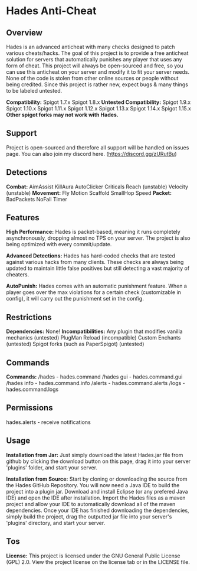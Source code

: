 # Hades Anti-Cheat

## Overview
Hades is an advanced anticheat with many checks designed to patch various cheats/hacks. The goal of this project is to provide a free anticheat solution for servers that automatically punishes any player that uses any form of cheat. This project will always be open-sourced and free, so you can use this anticheat on your server and modify it to fit your server needs. None of the code is stolen from other online sources or people without being credited. Since this project is rather new, expect bugs & many things to be labeled untested.

**Compatibility:**
Spigot 1.7.x
Spigot 1.8.x
**Untested Compatibility:**
Spigot 1.9.x
Spigot 1.10.x
Spigot 1.11.x
Spigot 1.12.x
Spigot 1.13.x
Spigot 1.14.x
Spigot 1.15.x
**Other spigot forks may not work with Hades.**

## Support
Project is open-sourced and therefore all support will be handled on issues page.
You can also join my discord here. (https://discord.gg/zURutBu)

## Detections
**Combat:**
AimAssist
KillAura
AutoClicker
Criticals
Reach (unstable)
Velocity (unstable)
**Movement:**
Fly
Motion
Scaffold
SmallHop
Speed
**Packet:**
BadPackets
NoFall
Timer

## Features
**High Performance:**
Hades is packet-based, meaning it runs completely asynchronously, dropping almost no TPS on your server. The project is also being optimized with every commit/update.

**Advanced Detections:**
Hades has hard-coded checks that are tested against various hacks from many clients. These checks are always being updated to maintain little false positives but still detecting a vast majority of cheaters.

**AutoPunish:**
Hades comes with an automatic punishment feature. When a player goes over the max violations for a certain check (customizable in config), it will carry out the punishment set in the config.

## Restrictions
**Dependencies:**
None!
**Incompatibilities:**
Any plugin that modifies vanilla mechanics (untested)
PlugMan Reload (incompatible)
Custom Enchants (untested)
Spigot forks (such as PaperSpigot) (untested)

## Commands
**Commands:**
/hades - hades.command
/hades gui - hades.command.gui
/hades info - hades.command.info
/alerts - hades.command.alerts
/logs - hades.command.logs

## Permissions
hades.alerts - receive notifications

## Usage
**Installation from Jar:**
Just simply download the latest Hades.jar file from github by clicking the download button on this page, drag it into your server 'plugins' folder, and start your server.

**Installation from Source:**
Start by cloning or downloading the source from the Hades GitHub Repository. You will now need a Java IDE to build the project into a plugin jar. Download and install Eclipse (or any prefered Java IDE) and open the IDE after installation. Import the Hades files as a maven project and allow your IDE to automatically download all of the maven dependencies. Once your IDE has finished downloading the dependencies, simply build the project, drag the outputted jar file into your server's 'plugins' directory, and start your server.

## Tos
**License:**
This project is licensed under the GNU General Public License (GPL) 2.0. View the project license on the license tab or in the LICENSE file.
